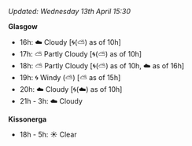 *Updated: Wednesday 13th April 15:30*

**Glasgow**

* 16h: :cloud: Cloudy [:cyclone:(:partly_sunny:) as of 10h]
* 17h: :partly_sunny: Partly Cloudy [:cyclone:(:partly_sunny:) as of 10h]
* 18h: :partly_sunny: Partly Cloudy [:cyclone:(:partly_sunny:) as of 10h, :cloud: as of 16h]
* 19h: :cyclone: Windy (:partly_sunny:) [:partly_sunny: as of 15h]
* 20h: :cloud: Cloudy [:cyclone:(:cloud:) as of 10h]
* 21h - 3h: :cloud: Cloudy

**Kissonerga**

* 18h - 5h: :sunny: Clear
